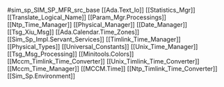 #sim_sp_SIM_SP_MFR_src_base
[[Ada.Text_Io]]
[[Statistics_Mgr]]
[[Translate_Logical_Name]]
[[Param_Mgr.Processings]]
[[Ntp_Time_Manager]]
[[Physical_Manager]]
[[Date_Manager]]
[[Tsg_Xiu_Msg]]
[[Ada.Calendar.Time_Zones]]
[[Sim_Sp_Impl.Servant_Services]]
[[Timlink_Time_Manager]]
[[Physical_Types]]
[[Universal_Constants]]
[[Unix_Time_Manager]]
[[Tsg_Msg_Processing]]
[[Minitools.Colors]]
[[Mccm_Timlink_Time_Converter]]
[[Unix_Timlink_Time_Converter]]
[[Mccm_Time_Manager]]
[[MCCM.Time]]
[[Ntp_Timlink_Time_Converter]]
[[Sim_Sp.Environment]]
